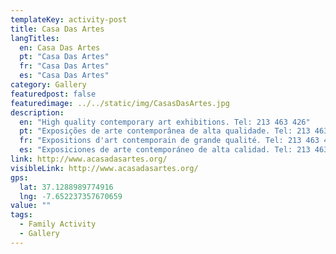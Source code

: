 ```yaml
---
templateKey: activity-post
title: Casa Das Artes
langTitles:
  en: Casa Das Artes
  pt: "Casa Das Artes"
  fr: "Casa Das Artes"
  es: "Casa Das Artes"
category: Gallery
featuredpost: false
featuredimage: ../../static/img/CasasDasArtes.jpg
description: 
  en: "High quality contemporary art exhibitions. Tel: 213 463 426"
  pt: "Exposições de arte contemporânea de alta qualidade. Tel: 213 463 426"
  fr: "Expositions d'art contemporain de grande qualité. Tel: 213 463 426"
  es: "Exposiciones de arte contemporáneo de alta calidad. Tel: 213 463 426"
link: http://www.acasadasartes.org/
visibleLink: http://www.acasadasartes.org/
gps:
  lat: 37.1288989774916
  lng: -7.652237357670659
value: ""
tags:
  - Family Activity
  - Gallery
---
```


